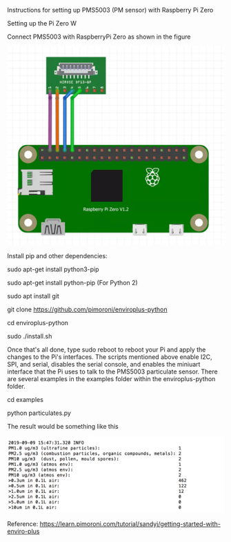 Instructions for setting up PMS5003 (PM sensor) with Raspberry Pi Zero

Setting up the Pi Zero W

Connect PMS5003 with RaspberryPi Zero as shown in the figure

![alt text](https://github.com/sachit27/Prototype-Documentation/blob/master/figures/3.png)

Install pip and other dependencies: 

sudo apt-get install python3-pip

sudo apt-get install python-pip (For Python 2)

sudo apt install git

git clone https://github.com/pimoroni/enviroplus-python

cd enviroplus-python

sudo ./install.sh

Once that's all done, type sudo reboot to reboot your Pi and apply the changes to the Pi's interfaces.
The  scripts mentioned above enable I2C, SPI, and serial, disables the serial console, and enables the miniuart interface that the Pi uses to talk to the PMS5003 particulate sensor.
There are several examples in the examples folder within the enviroplus-python folder.

cd examples

python particulates.py

The result would be something like this

![alt text](https://github.com/sachit27/Prototype-Documentation/blob/master/figures/4.png)

Reference: https://learn.pimoroni.com/tutorial/sandyj/getting-started-with-enviro-plus
